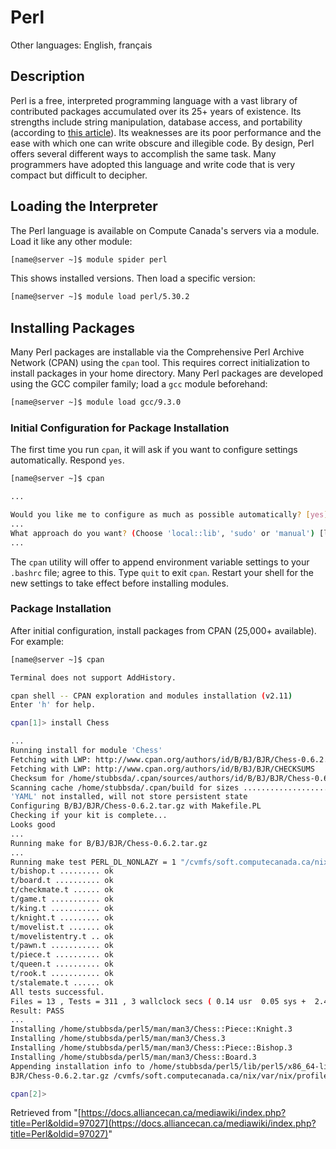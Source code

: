 # Perl

Other languages: English, français

## Description

Perl is a free, interpreted programming language with a vast library of contributed packages accumulated over its 25+ years of existence.  Its strengths include string manipulation, database access, and portability (according to [this article](link_to_article_needed)). Its weaknesses are its poor performance and the ease with which one can write obscure and illegible code. By design, Perl offers several different ways to accomplish the same task. Many programmers have adopted this language and write code that is very compact but difficult to decipher.


## Loading the Interpreter

The Perl language is available on Compute Canada's servers via a module. Load it like any other module:

```bash
[name@server ~]$ module spider perl
```

This shows installed versions. Then load a specific version:

```bash
[name@server ~]$ module load perl/5.30.2
```


## Installing Packages

Many Perl packages are installable via the Comprehensive Perl Archive Network (CPAN) using the `cpan` tool.  This requires correct initialization to install packages in your home directory.  Many Perl packages are developed using the GCC compiler family; load a `gcc` module beforehand:

```bash
[name@server ~]$ module load gcc/9.3.0
```

### Initial Configuration for Package Installation

The first time you run `cpan`, it will ask if you want to configure settings automatically. Respond `yes`.

```bash
[name@server ~]$ cpan

...

Would you like me to configure as much as possible automatically? [yes]
...
What approach do you want? (Choose 'local::lib', 'sudo' or 'manual') [local::lib]
...
```

The `cpan` utility will offer to append environment variable settings to your `.bashrc` file; agree to this.  Type `quit` to exit `cpan`. Restart your shell for the new settings to take effect before installing modules.


### Package Installation

After initial configuration, install packages from CPAN (25,000+ available). For example:

```bash
[name@server ~]$ cpan

Terminal does not support AddHistory.

cpan shell -- CPAN exploration and modules installation (v2.11)
Enter 'h' for help.

cpan[1]> install Chess

...
Running install for module 'Chess'
Fetching with LWP: http://www.cpan.org/authors/id/B/BJ/BJR/Chess-0.6.2.tar.gz
Fetching with LWP: http://www.cpan.org/authors/id/B/BJ/BJR/CHECKSUMS
Checksum for /home/stubbsda/.cpan/sources/authors/id/B/BJ/BJR/Chess-0.6.2.tar.gz ok
Scanning cache /home/stubbsda/.cpan/build for sizes ............................................................................DONE
'YAML' not installed, will not store persistent state
Configuring B/BJ/BJR/Chess-0.6.2.tar.gz with Makefile.PL
Checking if your kit is complete...
Looks good
...
Running make for B/BJ/BJR/Chess-0.6.2.tar.gz
...
Running make test PERL_DL_NONLAZY = 1 "/cvmfs/soft.computecanada.ca/nix/store/g8ds64pbnavscf7n754pjlx5cp1mkkv1-perl-5.22.2/bin/perl" "-MExtUtils::Command::MM" "-MTest::Harness" "-e" "undef *Test::Harness::Switches; test_harness(0, 'blib/lib', 'blib/arch')" t/*.t
t/bishop.t ......... ok
t/board.t .......... ok
t/checkmate.t ...... ok
t/game.t ........... ok
t/king.t ........... ok
t/knight.t ......... ok
t/movelist.t ....... ok
t/movelistentry.t .. ok
t/pawn.t ........... ok
t/piece.t .......... ok
t/queen.t .......... ok
t/rook.t ........... ok
t/stalemate.t ...... ok
All tests successful.
Files = 13 , Tests = 311 , 3 wallclock secs ( 0.14 usr  0.05 sys +  2.49 cusr  0.20 csys =  2.88 CPU)
Result: PASS
...
Installing /home/stubbsda/perl5/man/man3/Chess::Piece::Knight.3
Installing /home/stubbsda/perl5/man/man3/Chess.3
Installing /home/stubbsda/perl5/man/man3/Chess::Piece::Bishop.3
Installing /home/stubbsda/perl5/man/man3/Chess::Board.3
Appending installation info to /home/stubbsda/perl5/lib/perl5/x86_64-linux-thread-multi/perllocal.pod
BJR/Chess-0.6.2.tar.gz /cvmfs/soft.computecanada.ca/nix/var/nix/profiles/16.09/bin/make install -- OK

cpan[2]>
```

Retrieved from "[https://docs.alliancecan.ca/mediawiki/index.php?title=Perl&oldid=97027](https://docs.alliancecan.ca/mediawiki/index.php?title=Perl&oldid=97027)"

